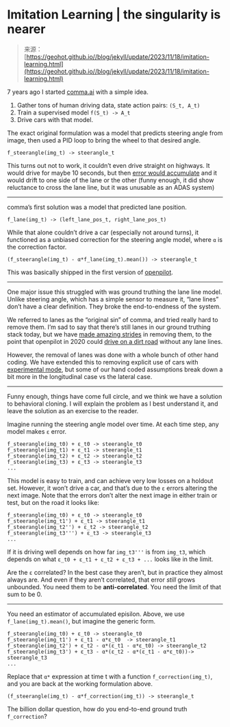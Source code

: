 <!--yml
category: 未分类
date: 2024-05-27 15:03:20
-->

# Imitation Learning | the singularity is nearer

> 来源：[https://geohot.github.io//blog/jekyll/update/2023/11/18/imitation-learning.html](https://geohot.github.io//blog/jekyll/update/2023/11/18/imitation-learning.html)

7 years ago I started [comma.ai](https://comma.ai) with a simple idea.

1.  Gather tons of human driving data, state action pairs: `(S_t, A_t)`
2.  Train a supervised model `f(S_t) -> A_t`
3.  Drive cars with that model.

The exact original formulation was a model that predicts steering angle from image, then used a PID loop to bring the wheel to that desired angle.

`f_steerangle(img_t) -> steerangle_t`

This turns out not to work, it couldn’t even drive straight on highways. It would drive for maybe 10 seconds, but then [error would accumulate](https://www.ri.cmu.edu/pub_files/2015/3/InvitationToImitation_3_1415.pdf) and it would drift to one side of the lane or the other (funny enough, it did show reluctance to cross the lane line, but it was unusable as an ADAS system)

* * *

comma’s first solution was a model that predicted lane position.

`f_lane(img_t) -> (left_lane_pos_t, right_lane_pos_t)`

While that alone couldn’t drive a car (especially not around turns), it functioned as a unbiased correction for the steering angle model, where `α` is the correction factor.

`(f_steerangle(img_t) - α*f_lane(img_t).mean()) -> steerangle_t`

This was basically shipped in the first version of [openpilot](https://github.com/commaai/openpilot).

* * *

One major issue this struggled with was ground truthing the lane line model. Unlike steering angle, which has a simple sensor to measure it, “lane lines” don’t have a clear definition. They broke the end-to-endness of the system.

We referred to lanes as the “original sin” of comma, and tried really hard to remove them. I’m sad to say that there’s still lanes in our ground truthing stack today, but we have [made amazing strides](https://blog.comma.ai/end-to-end-lateral-planning/) in removing them, to the point that openpilot in 2020 could [drive on a dirt road](https://twitter.com/comma_ai/status/1309248079808229377?lang=en) without any lane lines.

However, the removal of lanes was done with a whole bunch of other hand coding. We have extended this to removing explicit use of cars with [experimental mode](https://blog.comma.ai/090release/), but some of our hand coded assumptions break down a bit more in the longitudinal case vs the lateral case.

* * *

Funny enough, things have come full circle, and we think we have a solution to behavioral cloning. I will explain the problem as I best understand it, and leave the solution as an exercise to the reader.

Imagine running the steering angle model over time. At each time step, any model makes `ε` error.

```
f_steerangle(img_t0) + ε_t0 -> steerangle_t0
f_steerangle(img_t1) + ε_t1 -> steerangle_t1
f_steerangle(img_t2) + ε_t2 -> steerangle_t2
f_steerangle(img_t3) + ε_t3 -> steerangle_t3
... 
```

This model is easy to train, and can achieve very low losses on a holdout set. However, it won’t drive a car, and that’s due to the `ε` errors altering the next image. Note that the errors don’t alter the next image in either train or test, but on the road it looks like:

```
f_steerangle(img_t0) + ε_t0 -> steerangle_t0
f_steerangle(img_t1') + ε_t1 -> steerangle_t1
f_steerangle(img_t2'') + ε_t2 -> steerangle_t2
f_steerangle(img_t3''') + ε_t3 -> steerangle_t3
... 
```

If it is driving well depends on how far `img_t3'''` is from `img_t3`, which depends on what `ε_t0 + ε_t1 + ε_t2 + ε_t3 + ...` looks like in the limit.

Are the `ε` correlated? In the best case they aren’t, but in practice they almost always are. And even if they aren’t correlated, that error *still* grows unbounded. You need them to be **anti-correlated**. You need the limit of that sum to be 0.

* * *

You need an estimator of accumulated episilon. Above, we use `f_lane(img_t).mean()`, but imagine the generic form.

```
f_steerangle(img_t0) + ε_t0 -> steerangle_t0
f_steerangle(img_t1') + ε_t1 - α*ε_t0  -> steerangle_t1
f_steerangle(img_t2') + ε_t2 - α*(ε_t1 - α*ε_t0) -> steerangle_t2
f_steerangle(img_t3') + ε_t3 - α*(ε_t2 - α*(ε_t1 - α*ε_t0))-> steerangle_t3
... 
```

Replace that `α*` expression at time t with a function `f_correction(img_t)`, and you are back at the working formulation above.

`(f_steerangle(img_t) - α*f_correction(img_t)) -> steerangle_t`

The billion dollar question, how do you end-to-end ground truth `f_correction`?